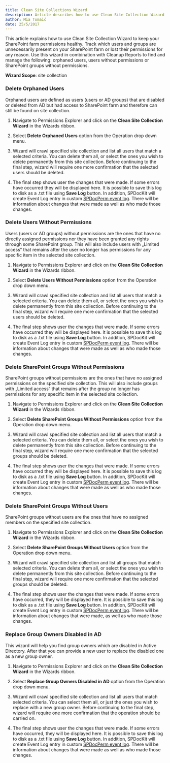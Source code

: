 ```yaml
---
title: Clean Site Collections Wizard
description: Article describes how to use Clean Site Collection Wizard to manage users and groups that are unnecessarily present on your SharePoint farm or lost their permissions for any reason.
author: Mia Tomaić
date: 25/5/2017
---
```

This article explains how to use Clean Site Collection Wizard to keep your SharePoint farm permissions healthy. Track which users and groups are unnecessarily present on your SharePoint farm or lost their permissions for any reason. Use this wizard in combination with Cleanup Reports to find and manage the following: orphaned users, users without permissions or SharePoint groups without permissions.

**Wizard Scope**: site collection

### Delete Orphaned Users
Orphaned users are defined as users (users or AD groups) that are disabled or deleted from AD but had access to SharePoint farm and therefore can still be found on site collection.
1. Navigate to Permissions Explorer and click on the **Clean Site Collection Wizard** in the Wizards ribbon.

2. Select **Delete Orphaned Users** option from the Operation drop down menu.

3. Wizard will crawl specified site collection and list all users that match a selected criteria. You can delete them all, or select the ones you wish to delete permanently from this site collection. Before continuing to the final step, wizard will require one more confirmation that the selected users should be deleted.

4. The final step shows user the changes that were made. If some errors have occurred they will be displayed here. It is possible to save this log to disk as a .txt file using **Save Log** button. In addition, SPDocKit will create Event Log entry in custom [SPDocPerm event log](#internal/permission-management/spdockit-permission-management-event-log). There will be information about changes that were made as well as who made those changes.

### Delete Users Without Permissions
Users (users or AD groups) without permissions are the ones that have no directly assigned permissions nor they have been granted any rights through some SharePoint group. This will also include users with „Limited access“ that remains after the user no longer has permissions for any specific item in the selected site collection.

1. Navigate to Permissions Explorer and click on the **Clean Site Collection Wizard** in the Wizards ribbon.

2. Select **Delete Users Without Permissions** option from the Operation drop down menu.

3. Wizard will crawl specified site collection and list all users that match a selected criteria. You can delete them all, or select the ones you wish to delete permanently from this site collection. Before continuing to the final step, wizard will require one more confirmation that the selected users should be deleted.

4. The final step shows user the changes that were made. If some errors have occurred they will be displayed here. It is possible to save this log to disk as a .txt file using **Save Log** button. In addition, SPDocKit will create Event Log entry in custom [SPDocPerm event log](#internal/permission-management/spdockit-permission-management-event-log). There will be information about changes that were made as well as who made those changes.

### Delete SharePoint Groups Without Permissions
SharePoint groups without permissions are the ones that have no assigned permissions on the specified site collection. This will also include groups with „Limited access“ that remains after the group no longer has permissions for any specific item in the selected site collection.
1. Navigate to Permissions Explorer and click on the **Clean Site Collection Wizard** in the Wizards ribbon.

2.  Select **Delete SharePoint Groups Without Permissions** option from the Operation drop down menu.

3. Wizard will crawl specified site collection and list all users that match a selected criteria. You can delete them all, or select the ones you wish to delete permanently from this site collection. Before continuing to the final step, wizard will require one more confirmation that the selected groups should be deleted.

4. The final step shows user the changes that were made. If some errors have occurred they will be displayed here. It is possible to save this log to disk as a .txt file using **Save Log** button. In addition, SPDocKit will create Event Log entry in custom [SPDocPerm event log](#internal/permission-management/spdockit-permission-management-event-log). There will be information about changes that were made as well as who made those changes.

### Delete SharePoint Groups Without Users
SharePoint groups without users are the ones that have no assigned members on the specified site collection.
1. Navigate to Permissions Explorer and click on the **Clean Site Collection Wizard** in the Wizards ribbon.

2. Select **Delete SharePoint Groups Without Users** option from the Operation drop down menu.

3. Wizard will crawl specified site collection and list all groups that match selected criteria. You can delete them all, or select the ones you wish to delete permanently from this site collection. Before continuing to the final step, wizard will require one more confirmation that the selected groups should be deleted.

4. The final step shows user the changes that were made. If some errors have occurred, they will be displayed here. It is possible to save this log to disk as a .txt file using **Save Log** button. In addition, SPDocKit will create Event Log entry in custom [SPDocPerm event log](#internal/permission-management/spdockit-permission-management-event-log). There will be information about changes that were made, as well as who made those changes.

### Replace Group Owners Disabled in AD
This wizard will help you find group owners which are disabled in Active Directory. After that you can provide a new user to replace the disabled one as a new group owner.
1. Navigate to Permissions Explorer and click on the **Clean Site Collection Wizard** in the Wizards ribbon.

2. Select **Replace Group Owners Disabled in AD** option from the Operation drop down menu.

3. Wizard will crawl specified site collection and list all users that match selected criteria. You can select them all, or just the ones you wish to replace with a new group owner. Before continuing to the final step, wizard will require one more confirmation that the operation should be carried on.

4. The final step shows user the changes that were made. If some errors have occurred, they will be displayed here. It is possible to save this log to disk as a .txt file using **Save Log** button. In addition, SPDocKit will create Event Log entry in custom [SPDocPerm event log](#internal/permission-management/spdockit-permission-management-event-log). There will be information about changes that were made as well as who made those changes.